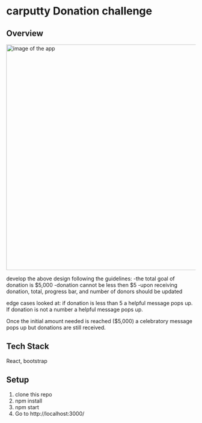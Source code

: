 # carputty Donation challenge

## Overview

<img src="https://user-images.githubusercontent.com/45702570/117522594-55801a00-af82-11eb-8a04-71a9b1d7b35d.png"  width="600" alt="image of the app">

develop the above design following the guidelines:
-the total goal of donation is $5,000
-donation cannot be less then $5
-upon receiving donation, total, progress bar, and number of donors should be updated

edge cases looked at: if donation is less than 5 a helpful message pops up. If donation is not a number a helpful message pops up.

Once the initial amount needed is reached ($5,000) a celebratory message pops up but donations are still received.

## Tech Stack

React, bootstrap

## Setup

1. clone this repo
2. npm install
3. npm start
4. Go to http://localhost:3000/
